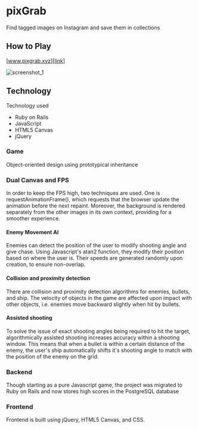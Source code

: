 # pixGrab
Find tagged images on Instagram and save them in collections

## How to Play
[www.pixgrab.xyz][link]

[link]: www.pixgrab.xyz

![screenshot_1]

[screenshot_1]: http://res.cloudinary.com/danlau168/image/upload/v1448234137/ss1_copy_otbq9p.png

## Technology
Technology used
- Ruby on Rails
- JavaScript
- HTML5 Canvas
- jQuery

### Game
Object-oriented design using prototypical inheritance

### Dual Canvas and FPS
In order to keep the FPS high, two techniques are used. One is requestAnimationFrame(), which requests that the browser update the animation before the next repaint. Moreover, the background is rendered separately from the other images in its own context, providing for a smoother experience.

#### Enemy Movement AI
Enemies can detect the position of the user to modify shooting angle and give chase. Using Javascript's atan2 function, they modify their position based on where the user is. Their speeds are generated randomly upon creation, to ensure non-overlap.

#### Collision and proximity detection
There are collision and proximity detection algorithms for enemies, bullets, and ship. The velocity of objects in the game are affected upon impact with other objects, i.e. enemies move backward slightly when hit by bullets.

#### Assisted shooting
To solve the issue of exact shooting angles being required to hit the target, algorithmically assisted shooting increases accuracy within a shooting window. This means that when a bullet is within a certain distance of the enemy, the user's ship automatically shifts it's shooting angle to match with the position of the enemy on the grid.

### Backend
Though starting as a pure Javascript game, the project was migrated to Ruby on Rails and now stores high scores in the PostgreSQL database

### Frontend
Frontend is built using jQuery, HTML5 Canvas, and CSS.
